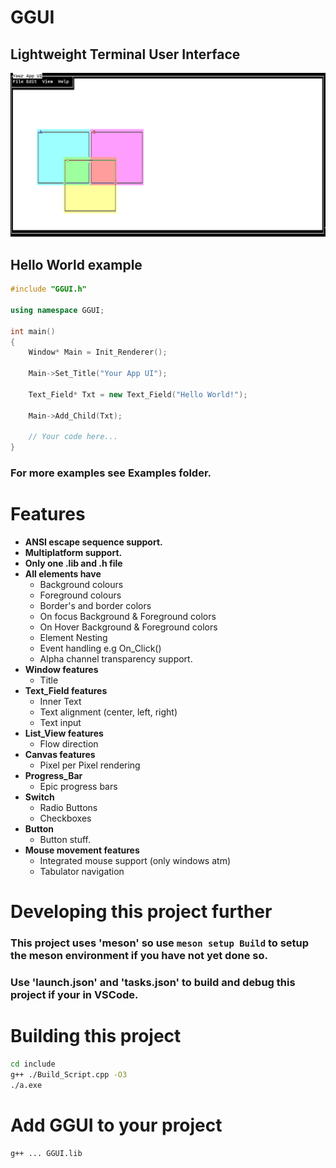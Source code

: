 # GGUI

## Lightweight Terminal User Interface

<img src="Banner.png"/>

## Hello World example
```C++
#include "GGUI.h"

using namespace GGUI;

int main() 
{
    Window* Main = Init_Renderer();

    Main->Set_Title("Your App UI");

    Text_Field* Txt = new Text_Field("Hello World!");

    Main->Add_Child(Txt);

    // Your code here...
}
```
### For more examples see Examples folder. 

# Features
- **ANSI escape sequence support.**
- **Multiplatform support.**
- **Only one .lib and .h file**
- **All elements have**
    - Background colours
    - Foreground colours
    - Border's and border colors
    - On focus Background & Foreground colors
    - On Hover Background & Foreground colors
    - Element Nesting
    - Event handling e.g On_Click()
    - Alpha channel transparency support. 
- **Window features**
    - Title
- **Text_Field features**
    - Inner Text
    - Text alignment (center, left, right)
    - Text input
- **List_View features**
    - Flow direction
- **Canvas features**
    - Pixel per Pixel rendering
- **Progress_Bar**
    - Epic progress bars
- **Switch**
    - Radio Buttons
    - Checkboxes
- **Button**
    - Button stuff.
- **Mouse movement features**
    - Integrated mouse support (only windows atm)
    - Tabulator navigation

# Developing this project further
### This project uses 'meson' so use `meson setup Build` to setup the meson environment if you have not yet done so.
### Use 'launch.json' and 'tasks.json' to build and debug this project if your in VSCode.

# Building this project
```bash
cd include
g++ ./Build_Script.cpp -O3
./a.exe
```

# Add GGUI to your project
```
g++ ... GGUI.lib
```